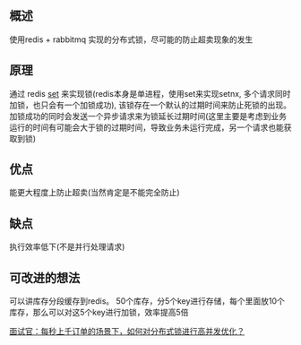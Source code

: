 ## 概述
使用redis + rabbitmq 实现的分布式锁，尽可能的防止超卖现象的发生

## 原理
通过 redis [set](http://redisdoc.com/string/set.html) 来实现锁(redis本身是单进程，使用set来实现setnx, 多个请求同时加锁，也只会有一个加锁成功), 该锁存在一个默认的过期时间来防止死锁的出现。加锁成功的同时会发送一个异步请求来为锁延长过期时间(这里主要是考虑到业务运行的时间有可能会大于锁的过期时间，导致业务未运行完成，另一个请求也能获取到锁)

## 优点
能更大程度上防止超卖(当然肯定是不能完全防止)

## 缺点
执行效率低下(不是并行处理请求)

## 可改进的想法
可以讲库存分段缓存到redis。
50个库存，分5个key进行存储，每个里面放10个库存，那么可以对这5个key进行加锁，效率提高5倍

[面试官：每秒上千订单的场景下，如何对分布式锁进行高并发优化？](https://blog.csdn.net/qq_42046105/article/details/102577610)